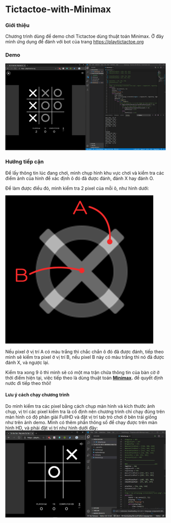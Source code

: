 # Tictactoe-with-Minimax
### Giới thiệu
Chương trình dùng để demo chơi Tictactoe dùng thuật toán Minimax. Ở đây mình ứng dụng để đánh với bot của trang <https://playtictactoe.org>

### Demo
![Playing Tictactoe](demo.png)

### Hướng tiếp cận
Để lấy thông tin lúc đang chơi, mình chụp hình khu vực chơi và kiểm tra các điểm ảnh của hình để xác định ô đó đã được đánh, đánh X hay đánh O.

Để làm được điều đó, mình kiểm tra 2 pixel của mỗi ô, như hình dưới:

![Playing Tictactoe](pixel.png)

Nếu pixel ở vị trí A có màu trắng thì chắc chắn ô đó đã được đánh, tiếp theo mình sẽ kiểm tra pixel ở vị trí B, nếu pixel B này có màu trắng thì nó đã được đánh X, và ngược lại.

Kiểm tra xong 9 ô thì mình sẽ có một ma trận chứa thông tin của bàn cờ ở thời điểm hiện tại, việc tiếp theo là dùng thuật toán **[Minimax](https://vi.wikipedia.org/wiki/Minimax").** để quyết định nước đi tiếp theo thôi!

#### Lưu ý cách chạy chương trình
Do mình kiểm tra các pixel bằng cách chụp màn hình và kích thước ảnh chụp, vị trí các pixel kiểm tra là cố định nên chương trình chỉ chạy đúng trên màn hình có độ phân giải FullHD và đặt vị trí tab trò chơi ở bên trái giống như trên ảnh demo.
Mình có thêm phần thông số để chạy được trên màn hình HD, và phải đặt vị trí như hình dưới đây:
![Playing Tictactoe](demoHD.png)
